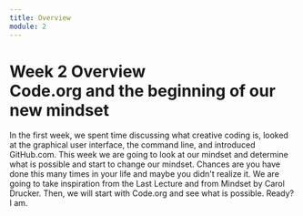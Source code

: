 ```yaml
---
title: Overview
module: 2
---
```


# Week 2 Overview <br />Code.org and the beginning of our new mindset

In the first week, we spent time discussing what creative coding is, looked at the graphical user interface, the command line, and introduced GitHub.com. This week we are going to look at our mindset and determine what is possible and start to change our mindset.  Chances are you have done this many times in your life and maybe you didn't realize it.  We are going to take inspiration from the Last Lecture and from Mindset by Carol Drucker. Then, we will start with Code.org and see what is possible.  Ready?  I am.